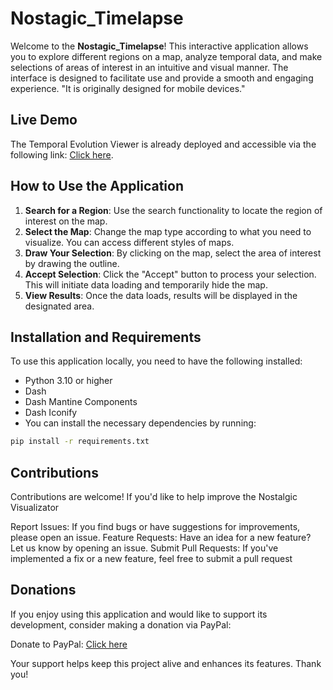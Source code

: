 # Nostagic_Timelapse

Welcome to the **Nostagic_Timelapse**! This interactive application allows you to explore different regions on a map, analyze temporal data, and make selections of areas of interest in an intuitive and visual manner. The interface is designed to facilitate use and provide a smooth and engaging experience.
"It is originally designed for mobile devices."

## Live Demo

The Temporal Evolution Viewer is already deployed and accessible via the following link: [Click here](https://visualizadorpnoa.ey.r.appspot.com/).


## How to Use the Application

1. **Search for a Region**: Use the search functionality to locate the region of interest on the map.
2. **Select the Map**: Change the map type according to what you need to visualize. You can access different styles of maps.
3. **Draw Your Selection**: By clicking on the map, select the area of interest by drawing the outline.
4. **Accept Selection**: Click the "Accept" button to process your selection. This will initiate data loading and temporarily hide the map.
5. **View Results**: Once the data loads, results will be displayed in the designated area.

## Installation and Requirements

To use this application locally, you need to have the following installed:

- Python 3.10 or higher
- Dash
- Dash Mantine Components
- Dash Iconify
- You can install the necessary dependencies by running:

```bash
pip install -r requirements.txt
```
## Contributions

Contributions are welcome! If you'd like to help improve the Nostalgic Visualizator

Report Issues: If you find bugs or have suggestions for improvements, please open an issue.
Feature Requests: Have an idea for a new feature? Let us know by opening an issue.
Submit Pull Requests: If you've implemented a fix or a new feature, feel free to submit a pull request

## Donations 

If you enjoy using this application and would like to support its development, consider making a donation via PayPal:

Donate to PayPal: [Click here](https://www.paypal.com/donate/?hosted_button_id=L75TT6RVPHZV4)

Your support helps keep this project alive and enhances its features. Thank you!